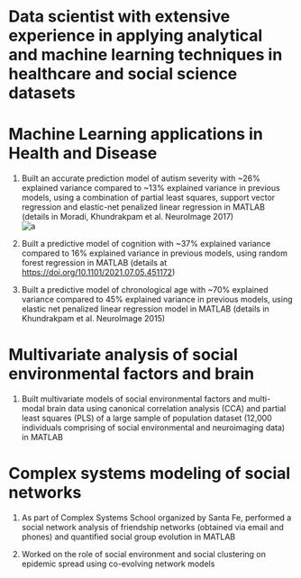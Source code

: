 # Data scientist with extensive experience in applying analytical and machine learning techniques in healthcare and social science datasets

# Machine Learning applications in Health and Disease

1. Built an accurate prediction model of autism severity with ~26% explained variance compared to ~13% explained variance in previous models, using a combination of partial  least squares, support vector regression and elastic-net penalized linear regression in MATLAB (details in Moradi, Khundrakpam et al. NeuroImage 2017)  
![a](https://user-images.githubusercontent.com/96480385/158723373-0b489155-1cfc-4afb-a904-b86dd6a4308f.jpg)




2. Built a predictive model of cognition with ~37% explained variance compared to 16% explained variance in previous models, using random forest regression in MATLAB (details at https://doi.org/10.1101/2021.07.05.451172)  

3. Built a predictive model of chronological age with ~70% explained variance compared to 45% explained variance in previous models, using elastic net penalized linear regression model in MATLAB (details in Khundrakpam et al. NeuroImage 2015)

# Multivariate analysis of social environmental factors and brain 

1. Built multivariate models of social environmental factors and multi-modal brain data using canonical correlation analysis (CCA) and partial least squares (PLS) of a large sample of population dataset (12,000 individuals comprising of social environmental and neuroimaging data) in MATLAB

# Complex systems modeling of social networks

1. As part of Complex Systems School organized by Santa Fe, performed a social network analysis of friendship networks (obtained via email and phones) and quantified social group evolution in MATLAB

2. Worked on the role of social environment and social clustering on epidemic spread using co-evolving network models 


         
